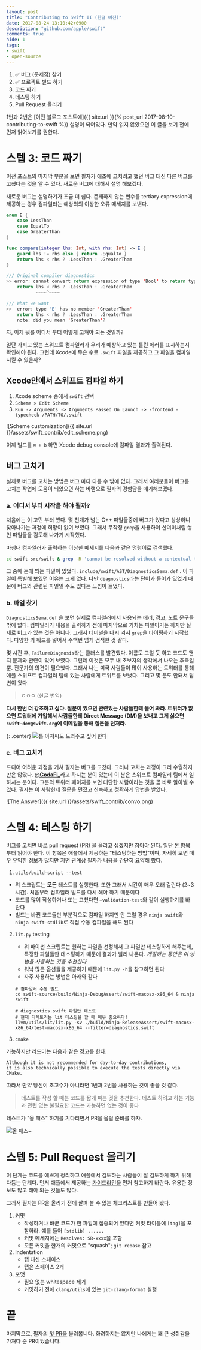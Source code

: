 ```yaml
---
layout: post
title: "Contributing to Swift II (한글 버젼)"
date: 2017-08-24 13:10:42+0900
description: "github.com/apple/swift"
comments: true
hide: 1
tags:
- swift
- open-source
---
```


1. ✅ 버그 (문제점) 찾기
2. ✅ 프로젝트 빌드 하기
3. 코드 짜기
4. 테스팅 하기
5. Pull Request 올리기

1번과 2번은 [이전 블로그 포스트에]({{ site.url }}{% post_url 2017-08-10-contributing-to-swift %}) 설명이 되어있다. 만약 읽지 않았으면 이 글을 보기 전에 먼저 읽어보기를 권한다.

# 스텝 3: 코드 짜기

이전 포스트의 마지막 부분을 보면 필자가 애초에 고치려고 했던 버그 대신 다른 버그를 고쳤다는 것을 알 수 있다. 새로운 버그에 대해서 설명 해보겠다.

새로운 버그는 설명하기가 조금 더 쉽다. 존재하지 않는 변수를 tertiary expression에 제공하는 경우 컴파일러는 예상외의 이상한 오류 메세지를 보낸다.

```swift
enum E {
    case LessThan
    case EqualTo
    case GreaterThan
}

func compare(integer lhs: Int, with rhs: Int) -> E {
    guard lhs != rhs else { return .EqualTo }
    return lhs < rhs ? .LessThan : .GreaterTham
}

/// Original compiler diagnostics
>> error: cannot convert return expression of type 'Bool' to return type 'E'
    return lhs < rhs ? .LessThan : .GreaterTham
           ~~~~^~~~~

/// What we want
>>  error: type 'E' has no member 'GreaterTham'
    return lhs < rhs ? .LessThan : .GreaterTham
    note: did you mean 'GreaterThan'?
```

자, 이제 뭐를 어디서 부터 어떻게 고쳐야 되는 것일까?

일단 가지고 있는 스위프트 컴파일러가 우리가 예상하고 있는 틀린 에러를 표시하는지 확인해야 된다. 그런데 Xcode에 무슨 수로 `.swift` 파일을 제공하고 그 파일을 컴파일 시킬 수 있을까?

## Xcode안에서 스위프트 컴파일 하기

1. Xcode scheme 중에서 `swift` 선택
2. `Scheme > Edit Scheme`
3. `Run -> Arguments -> Arguments Passed On Launch -> -frontend -typecheck /PATH/TO/.swift`

![Scheme customization]({{ site.url }}/assets/swift_contrib/edit_scheme.png)

이제 빌드를 `⌘ + b` 하면 Xcode debug console에 컴파일 결과가 출력된다. 

## 버그 고치기

실제로 버그를 고치는 방법은 버그 마다 다를 수 밖에 없다. 그래서 여러분들이 버그를 고치는 작업에 도움이 되었으면 하는 바램으로 필자의 경험담을 얘기해보겠다.

### a. 어디서 부터 시작을 해야 될까?

처음에는 이 고민 부터 했다. 몇 천개가 넘는 C++ 파일들중에 버그가 있다고 상상하니 찾아나가는 과정에 희망이 없어 보였다. 그래서 무작정 `grep`을 사용하여 산더미처럼 쌓인 파일들을 검토해 나가기 시작했다.

마침내 컴파일러가 출력하는 이상한 메세지를 다음과 같은 명령어로 검색했다.

```bash
cd swift-src/swift & grep -R 'cannot be resolved without a contextual type' * | less
```

그 중에 눈에 띄는 파일이 있었다. `include/swift/AST/DiagnosticsSema.def` . 이 파일이 특별해 보였던 이유는 크게 없다. 다만 `diagnostics`라는 단어가 들어가 있었기 때문에 버그와 관련된 파일일 수도 있다는 느낌이 들었다.

### b. 파일 찾기

`DiagnosticsSema.def` 을 보면 실제로 컴파일러에서 사용되는 에러, 경고, 노트 문구들 밖에 없다. 컴파일러가 내용을 출력하기 전에 마지막으로 거치는 파일이기는 하지만 실제로 버그가 있는 것은 아니다. 그래서 터미널을 다시 켜서 `grep`을 타이핑하기 시작했다. 다양한 키 워드를 넣어서 수백번 넘게 검색한 것 같다.

몇 시간 후, `FailureDiagnosis`라는 클래스를 발견했다. 이름도 그럴 듯 하고 코드도 왠지 문제와 관련이 있어 보였다. 그런데 이것은 모두 내 초보자의 생각에서 나오는 추측일 뿐. 전문가의 의견이 필요했다. 그래서 나는 미국 사람들이 많이 사용하는 트위터를 통해 애플 스위프트 컴파일러 팀에 있는 사람에게 트위트를 보냈다. 그리고 몇 분도 안돼서 답변이 왔다

> ㅇㅇㅇ (한글 번역)

**다시 한번 더 강조하고 싶다. 질문이 있으면 관련있는 사람들한테 물어 봐라. 트위터가 없으면 트워터에 가입해서 사람들한테 Direct Message (DM)을 보내고 그게 싫으면 `swift-dev@swift.org`에 이메일을 통해 질문을 던져라.**

{: .center}
![톰 아저씨도 도와주고 싶어 한다](https://media.giphy.com/media/uRb2p09vY8lEs/giphy.gif)

### c. 버그 고치기

드디어 어려운 과정을 거쳐 필자는 버그를 고쳤다. 그러나 고치는 과정이 그리 수월하지만은 않았다.  [@**CodaFi_**](https://twitter.com/CodaFi_)라고 하시는 분이 있는데 이 분은 스위프트 컴파일러 팀에서 일하시는 분이다. 그분의 트위터  페이지를 보면 대단한 사람이라는 것을 곧 바로 알아낼 수 있다. 필자는 이 사람한테 질문을 던졌고 신속하고 정확하게 답변을 받았다.

![The Answer]({{ site.url }}/assets/swift_contrib/convo.png)

# 스텝 4: 테스팅 하기

버그를 고치면 바로 pull request (PR) 을 올리고 싶겠지만 참아야 된다. 일단 [본 항목](https://github.com/apple/swift/blob/master/docs/Testing.md) 부터 읽어야 한다. 이 항목은 애플에서 제공하는 "테스팅하는 방법"이며, 자세히 보면 매우 유익한 정보가 많지만 지면 관계상 필자가 내용을 간단히 요약해 봤다.

1.   `utils/build-script --test`

   - 위 스크립트는 **모든** 테스트를 실행한다. 또한 그래서 시간이 매우 오래 걸린다 (2~3 시간). 처음부터 컴파일러 빌드를 다시 해야 하기 때문이다
   - 코드를 많이 작성하거나 또는 고쳤다면  `—validation-test`와 같이 실행하기를 바란다
   - 빌드는 바뀐 코드들만 부분적으로 컴파일 하지만 안 그럴 경우 `ninja swift`와 `ninja swift-stdlib`로 직접 수동 컴파일을 해도 된다

2. `lit.py` testing

   - 위 파이썬 스크립트는 원하는 파일을 선정해서 그 파일만 테스팅하게 해주는데, 특정한 파일들만 테스팅하기 때문에 결과가 빨리 나온다. *개발하는 동안은 이 방법을 사용하는 것을 추천한다*
   - 워낙 많은 옵션들을 제공하기 때문에 `lit.py -h`을 참고하면 된다
   - 자주 사용하는 방법은 아래와 같다

   ```shell
   # 컴파일러 수동 빌드
   cd swift-source/build/Ninja-DebugAssert/swift-macosx-x86_64 & ninja swift

   # diagnostics.swift 파일만 테스트
   # 현재 디렉토리는 lit 테스팅을 할 때 매우 중요하다!
   llvm/utils/lit/lit.py -sv ./build/Ninja-ReleaseAssert/swift-macosx-x86_64/test-macosx-x86_64 --filter=diagnostics.swift
   ```

3. `cmake`

가능하지만 리드미는 다음과 같은 경고를 한다.

```
Although it is not recommended for day-to-day contributions,
it is also technically possible to execute the tests directly via CMake. 
```

따라서 만약 당신이 초고수가 아니라면 1번과 2번을 사용하는 것이 좋을 것 같다.

> 테스트를 작성 할 때는 코드를 짧게 짜는 것을 추천한다. 테스트 하려고 하는 기능과 관련 없는 불필요한 코드는 가능하면 없는 것이 좋다

테스트가 "올 패스" 하기를 기다리면서 PR을 올릴 준비를 하자.

![올 패스~](http://cfile26.uf.tistory.com/image/2549E549573F9C8A2909C3)

# 스텝 5: Pull Request 올리기

이 단계는 코드를 예쁘게 정리하고 애플에서 검토하는 사람들이 잘 검토하게 하기 위해  다듬는 단계다. 먼저 애플에서 제공하는 [가이드라인을](https://swift.org/contributing/#contributing-code) 먼저 참고하기 바란다. 유용한 정보도 많고 해야 되는 것들도 많다. 

그래서 필자는 PR을 올리기 전에 살펴 볼 수 있는 체크리스트를 만들어 봤다.

1. 커밋
   - 작성하거나 바꾼 코드가 한 파일에 집중되어 있다면 커밋 타이틀에 `[tag]`을 포함하라. 예를 들어 `[stdlib] ......` 
   - 커밋 메세지에는 `Resolves: SR-xxxx`을 포함
   - 모든 커밋을 한개의 커밋으로 "squash"; `git rebase` 참고
2. Indentation
   - 탭 대신 스페이스
   - 탭은 스페이스 2개
3. 포맷
   - 필요 없는 whitespace 제거
   - 커밋하기 전에 `clang/utils`에 있는 `git-clang-format` 실행

# 끝

마지막으로, 필자의 [첫 PR을](https://github.com/apple/swift/pull/11531#pullrequestreview-58832254) 올려봅니다. 화려하지는 않지만 나에게는 꽤 큰 성취감을 가져다 준 PR이었습니다.